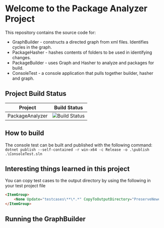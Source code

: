# Welcome to the Package Analyzer Project

This repository contains the source code for:

* GraphBuilder - constructs a directed graph from xml files. Identifies cycles in the graph.
* PackageHasher - hashes contents of folders to be used in identifying changes.
* PackageBuilder - uses Graph and Hasher to analyze and packages for build.
* ConsoleTest - a console application that pulls together builder, hasher and graph.

## Project Build Status

Project|Build Status
---|---
PackageAnalyzer|![Build Status](https://github.com/hlotyaks/PackageAnalyzer/workflows/.NET%20Core/badge.svg)

## How to build

The console test can be built and published with the following command:
`dotnet publish --self-contained -r win-x64 -c Release -o .\publish .\ConsoleTest.sln`

## Interesting things learned in this project

You can copy test cases to the output directory by using the following in your test project file

```html
<ItemGroup>
    <None Update="testcases\**\*.*" CopyToOutputDirectory="PreserveNewest" />
</ItemGroup>
```

## Running the GraphBuilder

<!-- MARKDOWN-AUTO-DOCS:START (CODE:src-.\ConsoleTest\src\Program.cs&19-21) -->

<!-- MARKDOWN-AUTO-DOCS:END -->